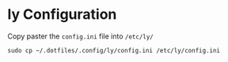 # ly Configuration

Copy paster the `config.ini` file into `/etc/ly/`

`sudo cp ~/.dotfiles/.config/ly/config.ini /etc/ly/config.ini`

